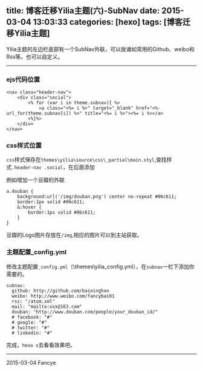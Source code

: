 title: 博客迁移Yilia主题(六)-SubNav
date: 2015-03-04 13:03:33
categories: [hexo]
tags: [博客迁移Yilia主题]
---

Yilia主题的左边栏底部有一个SubNav外联，可以放诸如常用的Github、weibo和Rss等。也可以自定义。
<!-- more -->

---

### ejs代码位置

```
<nav class="header-nav">
	<div class="social">
		<% for (var i in theme.subnav){ %>
			<a class="<%= i %>" target="_blank" href="<%- url_for(theme.subnav[i]) %>" title="<%= i %>"><%= i %></a>
		<%}%>
	</div>
</nav>
```

### css样式位置

`css`样式保存在`themes\yilia\source\css\_partial\main.styl`,查找样式`.header-nav .social`，在后面添加

例如增加一个豆瓣的外联
```
a.douban {
	background:url('/img/douban.png') center no-repeat #06c611;
	border:1px solid #06c611;
	&:hover {
		border:1px solid #06c611;
	}
}
```
豆瓣的Logo图片存放在`/img`,相应的图片可以到主站获取。

### 主题配置_config.yml

修改主题配置`_config.yml`（\themes\yilia\_config.yml），在`subnav`一栏下添加你需要的。
```
subnav:
  github: http://github.com/baininghan
  weibo: http://www.weibo.com/fancybai01
  rss: "/atom.xml"
  mail: "mailto:xxx@163.com"
  douban: "http://www.douban.com/people/your_douban_id/"
  # facebook: "#"
  # google: "#"
  # twitter: "#"
  # linkedin: "#"
```

完成，`hexo s`去看看效果吧。

---
2015-03-04 Fancye